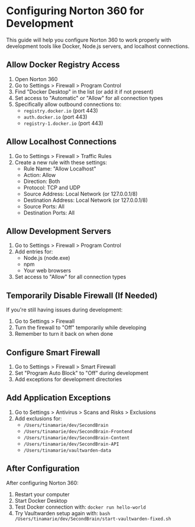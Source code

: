 # Configuring Norton 360 for Development

This guide will help you configure Norton 360 to work properly with development tools like Docker, Node.js servers, and localhost connections.

## Allow Docker Registry Access

1. Open Norton 360
2. Go to Settings > Firewall > Program Control
3. Find "Docker Desktop" in the list (or add it if not present)
4. Set access to "Automatic" or "Allow" for all connection types
5. Specifically allow outbound connections to:
   - `registry.docker.io` (port 443)
   - `auth.docker.io` (port 443)
   - `registry-1.docker.io` (port 443)

## Allow Localhost Connections

1. Go to Settings > Firewall > Traffic Rules
2. Create a new rule with these settings:
   - Rule Name: "Allow Localhost"
   - Action: Allow
   - Direction: Both
   - Protocol: TCP and UDP
   - Source Address: Local Network (or 127.0.0.1/8)
   - Destination Address: Local Network (or 127.0.0.1/8)
   - Source Ports: All
   - Destination Ports: All

## Allow Development Servers

1. Go to Settings > Firewall > Program Control
2. Add entries for:
   - Node.js (node.exe)
   - npm
   - Your web browsers
3. Set access to "Allow" for all connection types

## Temporarily Disable Firewall (If Needed)

If you're still having issues during development:

1. Go to Settings > Firewall
2. Turn the firewall to "Off" temporarily while developing
3. Remember to turn it back on when done

## Configure Smart Firewall

1. Go to Settings > Firewall > Smart Firewall
2. Set "Program Auto Block" to "Off" during development
3. Add exceptions for development directories

## Add Application Exceptions

1. Go to Settings > Antivirus > Scans and Risks > Exclusions
2. Add exclusions for:
   - `/Users/tinamarie/dev/SecondBrain`
   - `/Users/tinamarie/dev/SecondBrain-Frontend`
   - `/Users/tinamarie/dev/SecondBrain-Content`
   - `/Users/tinamarie/dev/SecondBrain-API`
   - `/Users/tinamarie/vaultwarden-data`

## After Configuration

After configuring Norton 360:

1. Restart your computer
2. Start Docker Desktop
3. Test Docker connection with: `docker run hello-world`
4. Try Vaultwarden setup again with: `bash /Users/tinamarie/dev/SecondBrain/start-vaultwarden-fixed.sh`